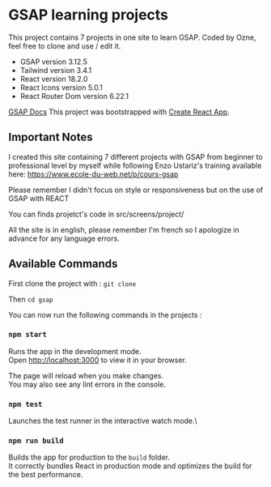 # GSAP learning projects

This project contains 7 projects in one site to learn GSAP.
Coded by Ozne, feel free to clone and use / edit it.

- GSAP version 3.12.5
- Tailwind version 3.4.1
- React version 18.2.0
- React Icons version 5.0.1
- React Router Dom version 6.22.1

[GSAP Docs](https://gsap.com/docs/v3/)
This project was bootstrapped with [Create React App](https://github.com/facebook/create-react-app).

## Important Notes

I created this site containing 7 different projects with GSAP from beginner to professional level by myself while following Enzo Ustariz's training available here: https://www.ecole-du-web.net/p/cours-gsap

Please remember I didn't focus on style or responsiveness but on the use of GSAP with REACT

You can finds projetct's code in src/screens/project/

All the site is in english, please remember I'm french so I apologize in advance for any language errors.

## Available Commands

First clone the project with : `git clone`

Then `cd gsap`

You can now run the following commands in the projects :

### `npm start`

Runs the app in the development mode.\
Open [http://localhost:3000](http://localhost:3000) to view it in your browser.

The page will reload when you make changes.\
You may also see any lint errors in the console.

### `npm test`

Launches the test runner in the interactive watch mode.\

### `npm run build`

Builds the app for production to the `build` folder.\
It correctly bundles React in production mode and optimizes the build for the best performance.
